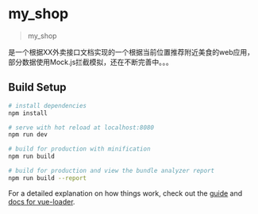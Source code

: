 # my_shop

> my_shop

是一个根据XX外卖接口文档实现的一个根据当前位置推荐附近美食的web应用，部分数据使用Mock.js拦截模拟，还在不断完善中。。。

## Build Setup

``` bash
# install dependencies
npm install

# serve with hot reload at localhost:8080
npm run dev

# build for production with minification
npm run build

# build for production and view the bundle analyzer report
npm run build --report
```

For a detailed explanation on how things work, check out the [guide](http://vuejs-templates.github.io/webpack/) and [docs for vue-loader](http://vuejs.github.io/vue-loader).
